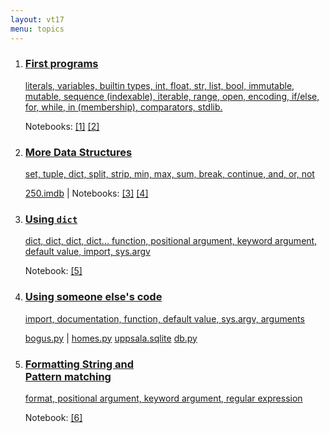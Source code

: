 ```yaml
---
layout: vt17
menu: topics
---
```



<ol id="topics">
<li>
<a href="lecture/1">
<h3>First programs</h3>

literals, variables, builtin types, int, float, str, list, bool,
immutable, mutable, sequence (indexable), iterable, range,
open, encoding, if/else, for, while, in (membership), comparators, stdlib.
</a>
<p class="notebook-links">
Notebooks: 
<a href="https://github.com/NBISweden/PythonCourse/raw/vt17/notebooks/1%20-%20start.ipynb">[1]</a>
<a href="https://github.com/NBISweden/PythonCourse/raw/vt17/notebooks/2.ipynb">[2]</a>
</p>
</li>

<li>
<a href="lecture/2">
<h3>More Data Structures</h3>

set, tuple, dict, split, strip, min, max, sum, break, continue, and, or, not
</a>
<p class="notebook-links">
<a href="https://github.com/NBISweden/PythonCourse/raw/vt17/imdb/250.imdb">250.imdb</a> | 
Notebooks: 
<a href="https://github.com/NBISweden/PythonCourse/raw/vt17/notebooks/3.ipynb">[3]</a>
<a href="https://github.com/NBISweden/PythonCourse/raw/vt17/notebooks/4%20-%20dict.ipynb">[4]</a>
</p>
</li>

<li>
<a href="lecture/3">
<h3>Using <code>dict</code></h3>

dict, dict, dict, dict... function, positional argument, keyword argument, default value, import, sys.argv
</a>
<p class="notebook-links">
Notebook:
<a href="https://github.com/NBISweden/PythonCourse/raw/vt17/notebooks/5%20-%20functions.ipynb">[5]</a>
</p>
</li>

<li>
<a href="lecture/4" class="no-keynote">
<h3>Using someone else's code</h3>

import, documentation, function, default value, sys.argv, arguments
</a>
<p class="notebook-links">
<a href="https://raw.githubusercontent.com/NBISweden/PythonCourse/vt17/assignment/bogus.py">bogus.py</a>
|
<a href="https://raw.githubusercontent.com/NBISweden/PythonCourse/vt17/homes/homes.py">homes.py</a>
<a href="https://github.com/NBISweden/PythonCourse/raw/vt17/homes/uppsala.sqlite">uppsala.sqlite</a>
<a href="https://github.com/NBISweden/PythonCourse/raw/vt17/homes/db.py">db.py</a>
</p>
</li>

<li>
<a href="lecture/5">
<h3>Formatting String and <br>Pattern matching</h3>

format, positional argument, keyword argument, regular expression
</a>
<p class="notebook-links">
Notebook: 
<a href="https://github.com/NBISweden/PythonCourse/raw/vt17/notebooks/6.ipynb">[6]</a>
</p>
</li>

</ol>
